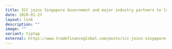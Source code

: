 ```yaml
---
title: ICC joins Singapore Government and major industry partners to launch TradeTrust
date: 2020-01-27
layout: link
description: ""
image: ""
variant: tiptap
external: https://www.tradefinanceglobal.com/posts/icc-joins-singapore-government-and-major-industry-partners-to-launch-tradetrust/
---
```

